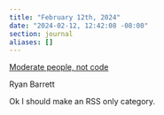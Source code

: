 ```yaml
---
title: "February 12th, 2024"
date: "2024-02-12, 12:42:08 -08:00"
section: journal
aliases: []
---
```

[Moderate people, not code](https://snarfed.org/2024-01-21_moderate-people-not-code)

Ryan Barrett

Ok I should make an RSS only category.

